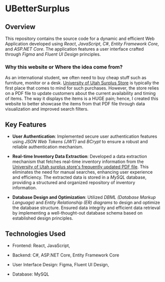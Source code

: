 # UBetterSurplus

## Overview
This repository contains the source code for a dynamic and efficient Web Application developed using _React_, _JavaScript_, _C#_, _Entity Framework Core_, and _ASP.NET Core_. The application features a user interface crafted through _Figma_ and _Fluent UI Design_ principles.

### Why this website or Where the idea come from?
As an international student, we often need to buy cheap stuff such as furniture, monitor or a desk. [University of Utah Surplus Store](https://fbs.admin.utah.edu/surplus/) is typically the first place that comes to mind for such purchases.
However, the store relies on a PDF file to update customers about the current availability and timing of items. The way it displays the items is a HUGE pain; hence, I created this website to better showcase the items from that PDF file through data visualization and improved search filters.

## Key Features
- **User Authentication**:
Implemented secure user authentication features using _JSON Web Tokens (JWT)_ and _BCrypt_ to ensure a robust and reliable authentication mechanism.

- **Real-time Inventory Data Extraction**:
Developed a data extraction mechanism that fetches real-time inventory information from the [University of Utah surplus store's frequently updated PDF file](https://fbs.admin.utah.edu/download/Surplus/listing.pdf). This eliminates the need for manual searches, enhancing user experience and efficiency.
The extracted data is stored in a _MySQL_ database, providing a structured and organized repository of inventory information.

- **Database Design and Optimization**:
Utilized _DBML (Database Markup Language)_ and _Entity Relationship (ER) diagrams_ to design and optimize the database structure.
Ensured data integrity and efficient data retrieval by implementing a well-thought-out database schema based on established design principles.

## Technologies Used
- Frontend:
React,
JavaScript,

- Backend:
C#,
ASP.NET Core,
Entity Framework Core

- User Interface Design:
Figma,
Fluent UI Design,

- Database:
MySQL

